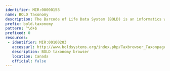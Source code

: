 ```yaml
---
identifier: MIR:00000158
name: BOLD Taxonomy
description: The Barcode of Life Data System (BOLD) is an informatics workbench aiding the acquisition, storage, analysis and publication of DNA barcode records. The associated taxonomy browser shows the progress of DNA barcoding and provides sample collection site distribution, and taxon occurence information.
prefix: bold.taxonomy
pattern: ^\d+$
prefixed: 0
resources:
 - identifier: MIR:00100203
   accessurl: http://www.boldsystems.org/index.php/Taxbrowser_Taxonpage?taxid=
   description: BOLD taxonomy browser
   location: Canada
   official: false
---
```

